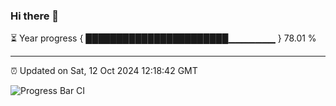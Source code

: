 ### Hi there 👋

⏳ Year progress { ███████████████████████▁▁▁▁▁▁▁ } 78.01 %

---

⏰ Updated on Sat, 12 Oct 2024 12:18:42 GMT

![Progress Bar CI](https://github.com/code-lakshay/GitHub-Actions-Demo/workflows/Progress%20Bar%20CI/badge.svg)

